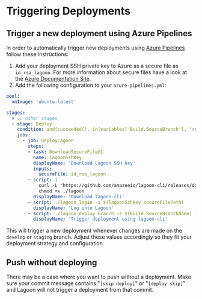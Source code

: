 # Triggering Deployments

## Trigger a new deployment using Azure Pipelines

In order to automatically trigger new deployments using [Azure Pipelines](https://azure.microsoft.com/en-us/services/devops/pipelines/) follow these instructions:

1. Add your deployment SSH private key to Azure as a secure file as `id_rsa_lagoon`. For more information about secure files have a look at the [Azure Documentation Site](https://docs.microsoft.com/en-us/azure/devops/pipelines/library/secure-files?view=azure-devops).
2. Add the following configuration to your `azure-pipelines.yml`:

```yaml title="azure-pipelines.yml"
pool:
  vmImage: 'ubuntu-latest'

stages:
  # .. other stages
  - stage: Deploy
    condition: and(succeeded(), in(variables['Build.SourceBranch'], 'refs/heads/staging', 'refs/heads/develop'))
    jobs:
      - job: DeployLagoon
        steps:
        - task: DownloadSecureFile@1
          name: lagoonSshKey
          displayName: 'Download Lagoon SSH key'
          inputs:
            secureFile: id_rsa_lagoon
        - script: |
            curl -L "https://github.com/amazeeio/lagoon-cli/releases/download/0.9.2/lagoon-cli-0.9.2-linux-amd64" -o ./lagoon
            chmod +x ./lagoon
          displayName: 'Download lagoon-cli'
        - script: ./lagoon login -i $(lagoonSshKey.secureFilePath)
          displayName: 'Log into Lagoon'
        - script: ./lagoon deploy branch -e $(Build.SourceBranchName) -p my-awesome-project -b $(Build.SourceBranchName) --force
          displayName: 'Trigger deployment using lagoon-cli'
```

This will trigger a new deployment whenever changes are made on the `develop` or `staging` branch. Adjust these values accordingly so they fit your deployment strategy and configuration.

## Push without deploying

There may be a case where you want to push without a deployment. Make sure your commit message contains "`[skip deploy]`" or "`[deploy skip]`" and Lagoon will not trigger a deployment from that commit.
